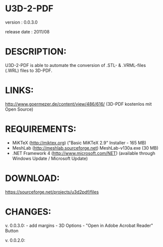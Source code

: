 # U3D-2-PDF
version      : 0.0.3.0

release date : 2011/08

DESCRIPTION:
============
U3D-2-PDF is able to automate the conversion of .STL- & .VRML-files (.WRL) files to 3D-PDF.

LINKS:
======
http://www.goermezer.de/content/view/486/616/ (3D-PDF kostenlos mit Open Source)

REQUIREMENTS:
=============
- MiKTeX (http://miktex.org)
  ("Basic MiKTeX 2.9" Installer - 165 MB)
- MeshLab (http://meshlab.sourceforge.net)
  MeshLab-v130a.exe (30 MB)
- .NET Framework 4 (http://www.microsoft.com/NET)
  (available through Windows Update / Microsoft Update)

DOWNLOAD:
=============
https://sourceforge.net/projects/u3d2pdf/files

CHANGES:
========
v. 0.0.3.0: - add margins
            - 3D Options
			- "Open in Adobe Acrobat Reader" Button

v. 0.0.2.0: 
